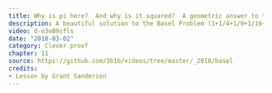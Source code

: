```yaml
---
title: Why is pi here?  And why is it squared?  A geometric answer to the Basel problem
description: A beautiful solution to the Basel Problem (1+1/4+1/9+1/16+...) using Euclidian geometry.  Unlike many more common proofs, this one makes it very clear why pi is involved in the answer.
video: d-o3eB9sfls
date: "2018-03-02"
category: Clever proof
chapter: 11
source: https://github.com/3b1b/videos/tree/master/_2018/basel
credits:
- Lesson by Grant Sanderson
---
```

